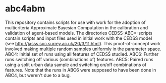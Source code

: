 # abc4abm
This repository contains scripts for use with work for the adoption of multicriteria Approximate Bayesian Computation in the calibration and validation of agent-based models.
The directories CEDSS-ABC*-scripts contain scripts and input files used in initial work with the CEDSS model (see http://jasss.soc.surrey.ac.uk/20/3/11.html). This proof-of-concept work involved making multiple random samples uniformly in the parameter space. ABC4: Initial set of runs using all features of CEDSS studied. ABC6: Further runs switching off various (combinations of) features. ABC5: Paired runs using a split urban data sample and switching on/off combinations of features. Note that the runs in ABC6 were supposed to have been done in ABC4, but weren't due to a bug.
